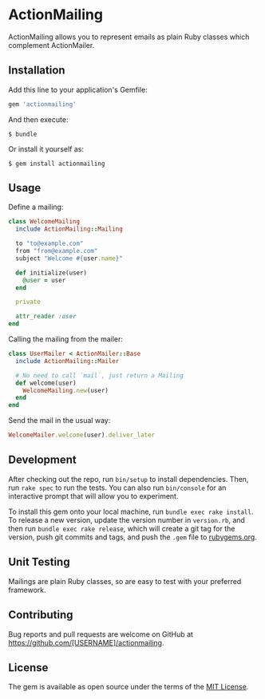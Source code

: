 # ActionMailing

ActionMailing allows you to represent emails as plain Ruby classes which complement ActionMailer.

## Installation

Add this line to your application's Gemfile:

```ruby
gem 'actionmailing'
```

And then execute:

    $ bundle

Or install it yourself as:

    $ gem install actionmailing

## Usage

Define a mailing:

```ruby
class WelcomeMailing
  include ActionMailing::Mailing

  to "to@example.com"
  from "from@example.com"
  subject "Welcome #{user.name}"

  def initialize(user)
    @user = user
  end

  private

  attr_reader :user
end
```

Calling the mailing from the mailer:

```ruby
class UserMailer < ActionMailer::Base
  include ActionMailing::Mailer

  # No need to call `mail`, just return a Mailing
  def welcome(user)
    WelcomeMailing.new(user)
  end
end
```

Send the mail in the usual way:

```ruby
WelcomeMailer.welcome(user).deliver_later
```

## Development

After checking out the repo, run `bin/setup` to install dependencies. Then, run `rake spec` to run the tests. You can also run `bin/console` for an interactive prompt that will allow you to experiment.

To install this gem onto your local machine, run `bundle exec rake install`. To release a new version, update the version number in `version.rb`, and then run `bundle exec rake release`, which will create a git tag for the version, push git commits and tags, and push the `.gem` file to [rubygems.org](https://rubygems.org).

## Unit Testing

Mailings are plain Ruby classes, so are easy to test with your preferred framework.

## Contributing

Bug reports and pull requests are welcome on GitHub at https://github.com/[USERNAME]/actionmailing.

## License

The gem is available as open source under the terms of the [MIT License](https://opensource.org/licenses/MIT).
